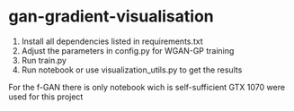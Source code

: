 # gan-gradient-visualisation

1. Install all dependencies listed in requirements.txt 
2. Adjust the parameters in config.py for WGAN-GP training
3. Run train.py
4. Run notebook or use visualization_utils.py to get the results

For the f-GAN there is only notebook wich is self-sufficient
GTX 1070 were used for this project
